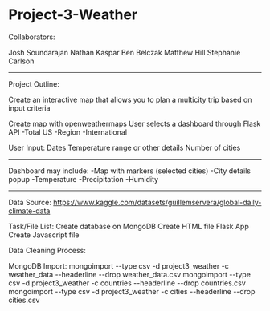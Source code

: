 # Project-3-Weather

Collaborators:

Josh Soundarajan
Nathan Kaspar
Ben Belczak
Matthew Hill
Stephanie Carlson

______________________________________________________________

Project Outline:

Create an interactive map that allows you to plan a multicity trip based on input criteria


Create map with openweathermaps
User selects a dashboard through Flask API
-Total US
-Region
-International

User Input:
Dates
Temperature range or other details
Number of cities

______________________________________________________________

Dashboard may include:
-Map with markers (selected cities)
-City details popup
-Temperature
-Precipitation
-Humidity

______________________________________________________________

Data Source:
https://www.kaggle.com/datasets/guillemservera/global-daily-climate-data


Task/File List:
Create database on MongoDB
Create HTML file
Flask App 
Create Javascript file

Data Cleaning Process:

MongoDB Import:
mongoimport --type csv -d project3_weather -c weather_data --headerline --drop weather_data.csv
mongoimport --type csv -d project3_weather -c countries --headerline --drop countries.csv
mongoimport --type csv -d project3_weather -c cities --headerline --drop cities.csv




